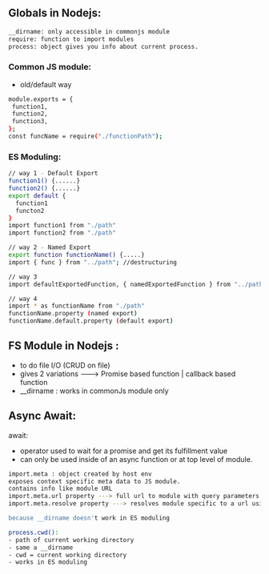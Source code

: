 ## Globals in Nodejs:

```bash
__dirname: only accessible in commonjs module
require: function to import modules
process: object gives you info about current process.
```

### Common JS module:
- old/default way
```bash
module.exports = {
 function1,
 function2,
 function3,
};
const funcName = require("./functionPath");
```

### ES Moduling:
```bash
// way 1 - Default Export
function1() {......}
function2() {......}
export default {
  function1
  functon2
}
import function1 from "./path"
import function2 from "./path"

// way 2 - Named Export
export function functionName() {.....}
import { func } from "../path"; //destructuring

// way 3
import defaultExportedFunction, { namedExportedFunction } from "../path";

// way 4
import * as functionName from "./path"
functionName.property (named export)
functionName.default.property (default export)
```

## FS Module in Nodejs :
- to do file I/O (CRUD on file)
- gives 2 variations ---> Promise based function | callback based function
- __dirname : works in commonJs module only

## Async Await:
await:
- operator used to wait for a promise and get its fulfillment value
- can only be used inside of an async function or at top level of module.

```bash
import.meta : object created by host env
exposes context specific meta data to JS module.
contains info like module URL
import.meta.url property ---> full url to module with query parameters
import.meta.resolve property ---> resolves module specific to a url using current module's url as base.

because __dirname doesn't work in ES moduling

process.cwd():
- path of current working directory
- same a __dirname
- cwd = current working directory
- works in ES moduling
```

